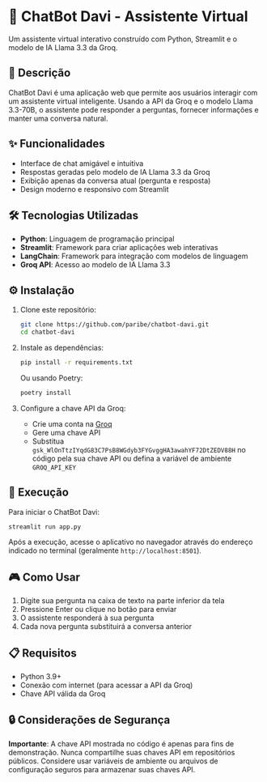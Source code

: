 # 🤖 ChatBot Davi - Assistente Virtual

Um assistente virtual interativo construído com Python, Streamlit e o modelo de IA Llama 3.3 da Groq.

## 📝 Descrição

ChatBot Davi é uma aplicação web que permite aos usuários interagir com um assistente virtual inteligente. Usando a API da Groq e o modelo Llama 3.3-70B, o assistente pode responder a perguntas, fornecer informações e manter uma conversa natural.

## ✨ Funcionalidades

- Interface de chat amigável e intuitiva
- Respostas geradas pelo modelo de IA Llama 3.3 da Groq
- Exibição apenas da conversa atual (pergunta e resposta)
- Design moderno e responsivo com Streamlit

## 🛠️ Tecnologias Utilizadas

- **Python**: Linguagem de programação principal
- **Streamlit**: Framework para criar aplicações web interativas
- **LangChain**: Framework para integração com modelos de linguagem
- **Groq API**: Acesso ao modelo de IA Llama 3.3

## ⚙️ Instalação

1. Clone este repositório:
   ```bash
   git clone https://github.com/paribe/chatbot-davi.git
   cd chatbot-davi
   ```

2. Instale as dependências:
   ```bash
   pip install -r requirements.txt
   ```

   Ou usando Poetry:
   ```bash
   poetry install
   ```

3. Configure a chave API da Groq:
   - Crie uma conta na [Groq](https://groq.com/)
   - Gere uma chave API
   - Substitua `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` no código pela sua chave API ou defina a variável de ambiente `GROQ_API_KEY`

## 🚀 Execução

Para iniciar o ChatBot Davi:

```bash
streamlit run app.py
```

Após a execução, acesse o aplicativo no navegador através do endereço indicado no terminal (geralmente `http://localhost:8501`).

## 🎮 Como Usar

1. Digite sua pergunta na caixa de texto na parte inferior da tela
2. Pressione Enter ou clique no botão para enviar
3. O assistente responderá à sua pergunta
4. Cada nova pergunta substituirá a conversa anterior

## 📋 Requisitos

- Python 3.9+
- Conexão com internet (para acessar a API da Groq)
- Chave API válida da Groq

## 🔒 Considerações de Segurança

**Importante**: A chave API mostrada no código é apenas para fins de demonstração. Nunca compartilhe suas chaves API em repositórios públicos. Considere usar variáveis de ambiente ou arquivos de configuração seguros para armazenar suas chaves API.

